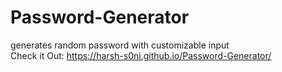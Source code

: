 # Password-Generator
generates random password with customizable input <br />
Check it Out: https://harsh-s0ni.github.io/Password-Generator/
